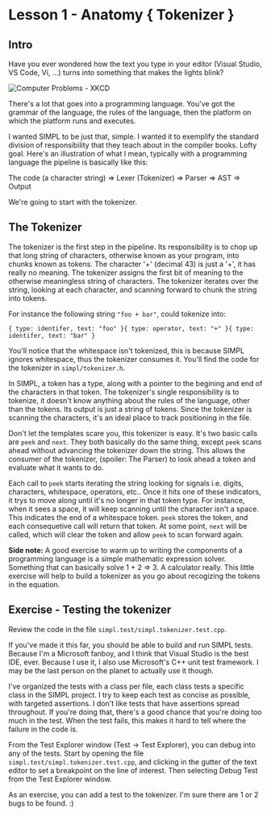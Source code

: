 # Lesson 1 - Anatomy { Tokenizer }


## Intro 
Have you ever wondered how the text you type in your editor (Visual Studio, VS Code, Vi, ...) turns into something that makes the lights blink?

![Computer Problems - XKCD](https://imgs.xkcd.com/comics/computer_problems.png)

There's a lot that goes into a programming language. You've got the grammar of the language, the rules of the 
language, then the platform on which the platform runs and executes. 

I wanted SIMPL to be just that, simple. I wanted it to exemplify the standard division of responsibility that
they teach about in the compiler books. Lofty goal. Here's an illustration of what I mean, typically with a programming
language the pipeline is basically like this:

The code (a character string) => Lexer (Tokenizer) => Parser => AST => Output

We're going to start with the tokenizer.

## The Tokenizer  

The tokenizer is the first step in the pipeline. Its responsibility is to chop up that long string of characters,
otherwise known as your program, into chunks known as tokens. The character '+' (decimal 43) is just a '+', it has
really no meaning. The tokenizer assigns the first bit of meaning to the otherwise meaningless string of characters.
The tokenizer iterates over the string, looking at each character, and scanning forward to chunk the string into
tokens. 

For instance the following string `"foo + bar"`, could tokenize into:

`{ type: identifer, text: "foo" }{ type: operator, text: "+" }{ type: identifer, text: "bar" }`

You'll notice that the whitespace isn't tokenized, this is because SIMPL ignores whitespace, thus the tokenizer consumes it. You'll find the code for the tokenizer in `simpl/tokenizer.h`.

In SIMPL, a token has a type, along with a pointer to the begining and end of the characters in that token. The tokenizer's
single responsibility is to tokenize, it doesn't know anything about the rules of the language, other than the tokens. Its output is just a string of tokens. Since the tokenizer is scanning the characters, it's an ideal place to track positioning in the file.

Don't let the templates scare you, this tokenizer is easy. It's two basic calls are 
`peek` and `next`. They both basically do the same thing, except `peek` scans ahead
without advancing the tokenizer down the string. This allows the consumer of the tokenizer, (spoiler: The Parser) to look ahead a token and evaluate what it wants to do.

Each call to `peek` starts iterating the string looking for signals i.e. digits, characters, whitespace, operators, etc.. Once it hits one of these indicators, it trys to move along until it's no longer in that token type. For instance, when it sees a space, it will keep scanning until the character isn't a space. This indicates the end of a whitespace token. `peek` stores the token, and each consequetive call will return that token. At some point, `next` will be called, which will clear the token and allow `peek` to scan forward again.


**Side note:** 
A good exercise to warm up to writing
the components of a programming language is a simple mathematic expression solver. Something that can basically
solve 1 + 2 => 3. A calculator really. This little exercise will help to build a tokenizer as you go about recogizing
the tokens in the equation.

## Exercise - Testing the tokenizer

Review the code in the file `simpl.test/simpl.tokenizer.test.cpp`.

If you've made it this far, you should be able to build and run SIMPL tests. Because I'm a Microsoft fanboy, and I think that Visual Studio is the best IDE, ever. Because I use it, I also use Microsoft's C++ unit test framework. I may be the last person on the planet to actually use it though.

I've organized the tests with a class per file, each class tests a specific class in the SIMPL project. I try to keep each test as concise as possible, with targeted assertions. I don't like tests that have assertions spread throughout. If you're doing that, there's a good chance that you're doing too much in the test. When the test fails, this makes it hard to tell where the failure in the code is.

From the Test Explorer window (Test -> Test Explorer), you can debug into any of the tests. Start by opening the file `simpl.test/simpl.tokenizer.test.cpp`, and clicking in the gutter of the text editor to set a breakpoint on the line of interest. Then selecting Debug Test from the Test Explorer window.

As an exercise, you can add a test to the tokenizer. I'm sure there are 1 or 2 bugs to be found. :)